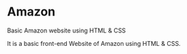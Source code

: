 # Amazon
Basic Amazon website using HTML &amp; CSS

It is a basic front-end Website of Amazon using HTML & CSS.
